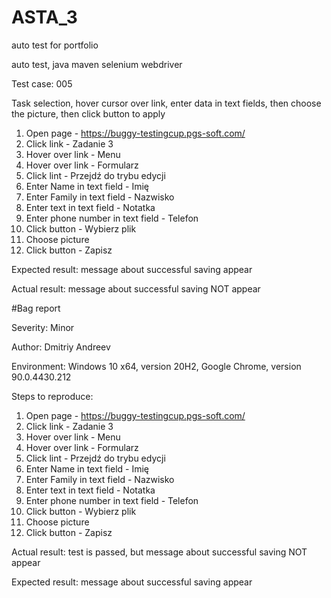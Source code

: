 # ASTA_3
auto test for portfolio
 
auto test, java maven selenium webdriver

Test case: 005

Task selection, hover cursor over link, enter data in text fields, then choose the picture, then click button to apply

1. Open page - https://buggy-testingcup.pgs-soft.com/
2. Click link - Zadanie 3
3. Hover over link - Menu
4. Hover over link - Formularz
5. Click lint - Przejdź do trybu edycji
6. Enter Name in text field - Imię
7. Enter Family in text field - Nazwisko
8. Enter text in text field - Notatka
9. Enter phone number in text field - Telefon
10. Click button - Wybierz plik
11. Choose picture
12. Click button - Zapisz

Expected result: message about successful saving appear

Actual result: message about successful saving NOT appear

#Bag report

Severity: Minor

Author: Dmitriy Andreev

Environment: Windows 10 x64, version 20H2, Google Chrome, version 90.0.4430.212

Steps to reproduce:

1. Open page - https://buggy-testingcup.pgs-soft.com/
2. Click link - Zadanie 3
3. Hover over link - Menu
4. Hover over link - Formularz
5. Click lint - Przejdź do trybu edycji
6. Enter Name in text field - Imię
7. Enter Family in text field - Nazwisko
8. Enter text in text field - Notatka
9. Enter phone number in text field - Telefon
10. Click button - Wybierz plik
11. Choose picture
12. Click button - Zapisz

Actual result: test is passed, but message about successful saving NOT appear

Expected result: message about successful saving appear